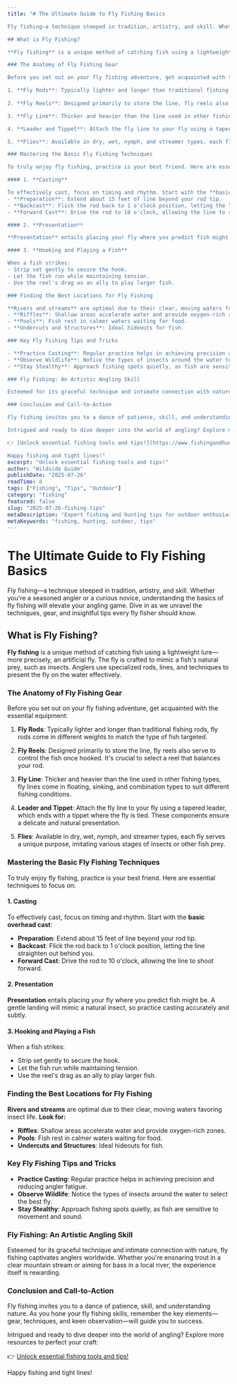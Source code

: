 ```yaml
---
title: "# The Ultimate Guide to Fly Fishing Basics

Fly fishing—a technique steeped in tradition, artistry, and skill. Whether you're a seasoned angler or a curious novice, understanding the basics of fly fishing will elevate your angling game. Dive in as we unravel the techniques, gear, and insightful tips every fly fisher should know.

## What is Fly Fishing?

**Fly fishing** is a unique method of catching fish using a lightweight lure—more precisely, an artificial fly. The fly is crafted to mimic a fish's natural prey, such as insects. Anglers use specialized rods, lines, and techniques to present the fly on the water effectively.

### The Anatomy of Fly Fishing Gear

Before you set out on your fly fishing adventure, get acquainted with the essential equipment:

1. **Fly Rods**: Typically lighter and longer than traditional fishing rods, fly rods come in different weights to match the type of fish targeted.
   
2. **Fly Reels**: Designed primarily to store the line, fly reels also serve to control the fish once hooked. It's crucial to select a reel that balances your rod.

3. **Fly Line**: Thicker and heavier than the line used in other fishing types, fly lines come in floating, sinking, and combination types to suit different fishing conditions.

4. **Leader and Tippet**: Attach the fly line to your fly using a tapered leader, which ends with a tippet where the fly is tied. These components ensure a delicate and natural presentation.

5. **Flies**: Available in dry, wet, nymph, and streamer types, each fly serves a unique purpose, imitating various stages of insects or other fish prey.

### Mastering the Basic Fly Fishing Techniques

To truly enjoy fly fishing, practice is your best friend. Here are essential techniques to focus on:

#### 1. **Casting**

To effectively cast, focus on timing and rhythm. Start with the **basic overhead cast**:
- **Preparation**: Extend about 15 feet of line beyond your rod tip.
- **Backcast**: Flick the rod back to 1 o'clock position, letting the line straighten out behind you.
- **Forward Cast**: Drive the rod to 10 o'clock, allowing the line to shoot forward.

#### 2. **Presentation**

**Presentation** entails placing your fly where you predict fish might be. A gentle landing will mimic a natural insect, so practice casting accurately and subtly.

#### 3. **Hooking and Playing a Fish**

When a fish strikes:
- Strip set gently to secure the hook.
- Let the fish run while maintaining tension.
- Use the reel's drag as an ally to play larger fish.

### Finding the Best Locations for Fly Fishing

**Rivers and streams** are optimal due to their clear, moving waters favoring insect life. **Look for:**
- **Riffles**: Shallow areas accelerate water and provide oxygen-rich zones.
- **Pools**: Fish rest in calmer waters waiting for food.
- **Undercuts and Structures**: Ideal hideouts for fish.

### Key Fly Fishing Tips and Tricks

- **Practice Casting**: Regular practice helps in achieving precision and reducing angler fatigue.
- **Observe Wildlife**: Notice the types of insects around the water to select the best fly.
- **Stay Stealthy**: Approach fishing spots quietly, as fish are sensitive to movement and sound.

### Fly Fishing: An Artistic Angling Skill

Esteemed for its graceful technique and intimate connection with nature, fly fishing captivates anglers worldwide. Whether you're ensnaring trout in a clear mountain stream or aiming for bass in a local river, the experience itself is rewarding.

### Conclusion and Call-to-Action

Fly fishing invites you to a dance of patience, skill, and understanding nature. As you hone your fly fishing skills, remember the key elements—gear, techniques, and keen observation—will guide you to success.

Intrigued and ready to dive deeper into the world of angling? Explore more resources to perfect your craft:

👉 [Unlock essential fishing tools and tips!](https://www.fishingandhuntingtips.com/tools)

Happy fishing and tight lines!"
excerpt: "Unlock essential fishing tools and tips!"
author: "Wildside Guide"
publishDate: "2025-07-26"
readTime: 8
tags: ["Fishing", "Tips", "Outdoor"]
category: "fishing"
featured: false
slug: "2025-07-26-fishing-tips"
metaDescription: "Expert fishing and hunting tips for outdoor enthusiasts"
metaKeywords: "fishing, hunting, outdoor, tips"
---
```

# The Ultimate Guide to Fly Fishing Basics

Fly fishing—a technique steeped in tradition, artistry, and skill. Whether you're a seasoned angler or a curious novice, understanding the basics of fly fishing will elevate your angling game. Dive in as we unravel the techniques, gear, and insightful tips every fly fisher should know.

## What is Fly Fishing?

**Fly fishing** is a unique method of catching fish using a lightweight lure—more precisely, an artificial fly. The fly is crafted to mimic a fish's natural prey, such as insects. Anglers use specialized rods, lines, and techniques to present the fly on the water effectively.

### The Anatomy of Fly Fishing Gear

Before you set out on your fly fishing adventure, get acquainted with the essential equipment:

1. **Fly Rods**: Typically lighter and longer than traditional fishing rods, fly rods come in different weights to match the type of fish targeted.
   
2. **Fly Reels**: Designed primarily to store the line, fly reels also serve to control the fish once hooked. It's crucial to select a reel that balances your rod.

3. **Fly Line**: Thicker and heavier than the line used in other fishing types, fly lines come in floating, sinking, and combination types to suit different fishing conditions.

4. **Leader and Tippet**: Attach the fly line to your fly using a tapered leader, which ends with a tippet where the fly is tied. These components ensure a delicate and natural presentation.

5. **Flies**: Available in dry, wet, nymph, and streamer types, each fly serves a unique purpose, imitating various stages of insects or other fish prey.

### Mastering the Basic Fly Fishing Techniques

To truly enjoy fly fishing, practice is your best friend. Here are essential techniques to focus on:

#### 1. **Casting**

To effectively cast, focus on timing and rhythm. Start with the **basic overhead cast**:
- **Preparation**: Extend about 15 feet of line beyond your rod tip.
- **Backcast**: Flick the rod back to 1 o'clock position, letting the line straighten out behind you.
- **Forward Cast**: Drive the rod to 10 o'clock, allowing the line to shoot forward.

#### 2. **Presentation**

**Presentation** entails placing your fly where you predict fish might be. A gentle landing will mimic a natural insect, so practice casting accurately and subtly.

#### 3. **Hooking and Playing a Fish**

When a fish strikes:
- Strip set gently to secure the hook.
- Let the fish run while maintaining tension.
- Use the reel's drag as an ally to play larger fish.

### Finding the Best Locations for Fly Fishing

**Rivers and streams** are optimal due to their clear, moving waters favoring insect life. **Look for:**
- **Riffles**: Shallow areas accelerate water and provide oxygen-rich zones.
- **Pools**: Fish rest in calmer waters waiting for food.
- **Undercuts and Structures**: Ideal hideouts for fish.

### Key Fly Fishing Tips and Tricks

- **Practice Casting**: Regular practice helps in achieving precision and reducing angler fatigue.
- **Observe Wildlife**: Notice the types of insects around the water to select the best fly.
- **Stay Stealthy**: Approach fishing spots quietly, as fish are sensitive to movement and sound.

### Fly Fishing: An Artistic Angling Skill

Esteemed for its graceful technique and intimate connection with nature, fly fishing captivates anglers worldwide. Whether you're ensnaring trout in a clear mountain stream or aiming for bass in a local river, the experience itself is rewarding.

### Conclusion and Call-to-Action

Fly fishing invites you to a dance of patience, skill, and understanding nature. As you hone your fly fishing skills, remember the key elements—gear, techniques, and keen observation—will guide you to success.

Intrigued and ready to dive deeper into the world of angling? Explore more resources to perfect your craft:

👉 [Unlock essential fishing tools and tips!](https://www.fishingandhuntingtips.com/tools)

Happy fishing and tight lines!